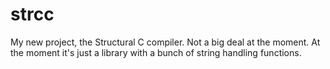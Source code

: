 # strcc
My new project, the Structural C compiler. Not a big deal at the moment. At the moment it's just a library with a bunch of string handling functions.

